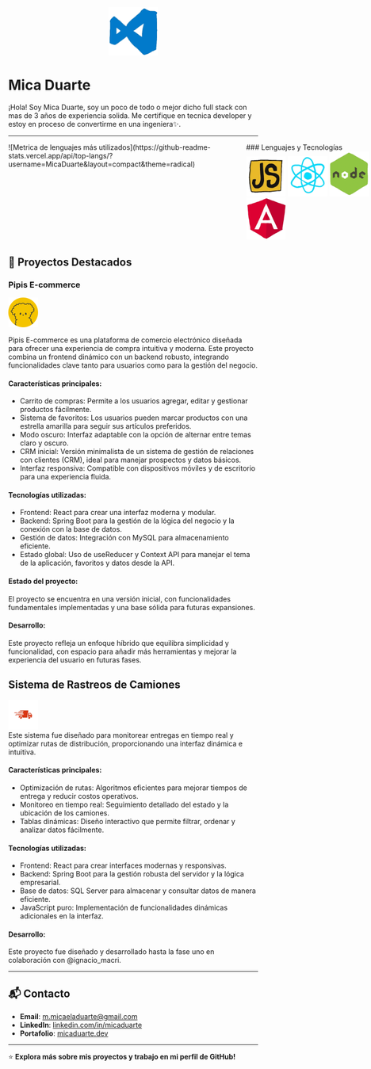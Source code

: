 


<div align="center">
  <img src="assets/212257465-7ce8d493-cac5-494e-982a-5a9deb852c4b.gif" alt="Descripción del GIF" width="100" />
</div>

# Mica Duarte

¡Hola! Soy Mica Duarte, soy un poco de todo o mejor dicho full stack con mas de 3 años de experiencia solida. Me certifique en tecnica developer y estoy en proceso de convertirme en una ingeniera✨.

---
<div style="display:flex; width:100vw;justify-content:center;aling-items:center;">

<div style="width:50vw;">
![Metrica de lenguajes más utilizados](https://github-readme-stats.vercel.app/api/top-langs/?username=MicaDuarte&layout=compact&theme=radical)

</div>
<div style="width:50vw;"> 
### Lenguajes y Tecnologías
<div>
<img src="assets/js.gif" style="width:80px;heigth:80px;"/>
<img src="assets/react.gif" style="width:80px;heigth:80px;"/>
<img src="assets/node.gif" style="width:80px;heigth:80px;"/>
<img src="assets/python.gif" style="width:80px;heigth:80px;"/>
<img src="assets/boostrap.gif" style="width:80px;heigth:80px;"/>
<img src="assets/angular.gif" style="width:80px;heigth:80px;"/>
</div>

</div>

</div>

## 🌟 Proyectos Destacados

### Pipis E-commerce
![camiON](assets/pipis.png)

Pipis E-commerce es una plataforma de comercio electrónico diseñada para ofrecer una experiencia de compra intuitiva y moderna. Este proyecto combina un frontend dinámico con un backend robusto, integrando funcionalidades clave tanto para usuarios como para la gestión del negocio.

#### Características principales:
- Carrito de compras: Permite a los usuarios agregar, editar y gestionar productos fácilmente.
- Sistema de favoritos: Los usuarios pueden marcar productos con una estrella amarilla para seguir sus artículos preferidos.
- Modo oscuro: Interfaz adaptable con la opción de alternar entre temas claro y oscuro.
- CRM inicial: Versión minimalista de un sistema de gestión de relaciones con clientes (CRM), ideal para manejar prospectos y datos básicos.
- Interfaz responsiva: Compatible con dispositivos móviles y de escritorio para una experiencia fluida.
#### Tecnologías utilizadas:
- Frontend: React para crear una interfaz moderna y modular.
- Backend: Spring Boot para la gestión de la lógica del negocio y la conexión con la base de datos.
- Gestión de datos: Integración con MySQL para almacenamiento eficiente.
- Estado global: Uso de useReducer y Context API para manejar el tema de la aplicación, favoritos y datos desde la API.
#### Estado del proyecto:
El proyecto se encuentra en una versión inicial, con funcionalidades fundamentales implementadas y una base sólida para futuras expansiones.

#### Desarrollo:
Este proyecto refleja un enfoque híbrido que equilibra simplicidad y funcionalidad, con espacio para añadir más herramientas y mejorar la experiencia del usuario en futuras fases.



## Sistema de Rastreos de Camiones
<div>
<img src="assets/camionn.png" style="width:60px; heigth:60px;"/>
</div>
Este sistema fue diseñado para monitorear entregas en tiempo real y optimizar rutas de distribución, proporcionando una interfaz dinámica e intuitiva.

#### Características principales:
- Optimización de rutas: Algoritmos eficientes para mejorar tiempos de entrega y reducir costos operativos.
- Monitoreo en tiempo real: Seguimiento detallado del estado y la ubicación de los camiones.
- Tablas dinámicas: Diseño interactivo que permite filtrar, ordenar y analizar datos fácilmente.
#### Tecnologías utilizadas:
- Frontend: React para crear interfaces modernas y responsivas.
- Backend: Spring Boot para la gestión robusta del servidor y la lógica empresarial.
- Base de datos: SQL Server para almacenar y consultar datos de manera eficiente.
- JavaScript puro: Implementación de funcionalidades dinámicas adicionales en la interfaz.
#### Desarrollo:
Este proyecto fue diseñado y desarrollado hasta la fase uno en colaboración con @ignacio_macri.

---

## 📬 Contacto

- **Email**: [m.micaeladuarte@gmail.com](mailto:m.micaeladuarte@gmail.com)
- **LinkedIn**: [linkedin.com/in/micaduarte](https://www.linkedin.com/in/micaela-duarte-a351492ab/)
- **Portafolio**: [micaduarte.dev](https://micaduarte.dev)

---

⭐️ **Explora más sobre mis proyectos y trabajo en mi perfil de GitHub!**
